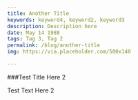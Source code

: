 ```yaml
---
title: Another Title
keywords: keyword4, keyword2, keyword3
description: Description here
date: May 14 1988
tags: Tag 3, Tag 2
permalink: /blog/another-title
img: https://via.placeholder.com/500x140

---
```


###Test Title Here 2

Test Text Here 2